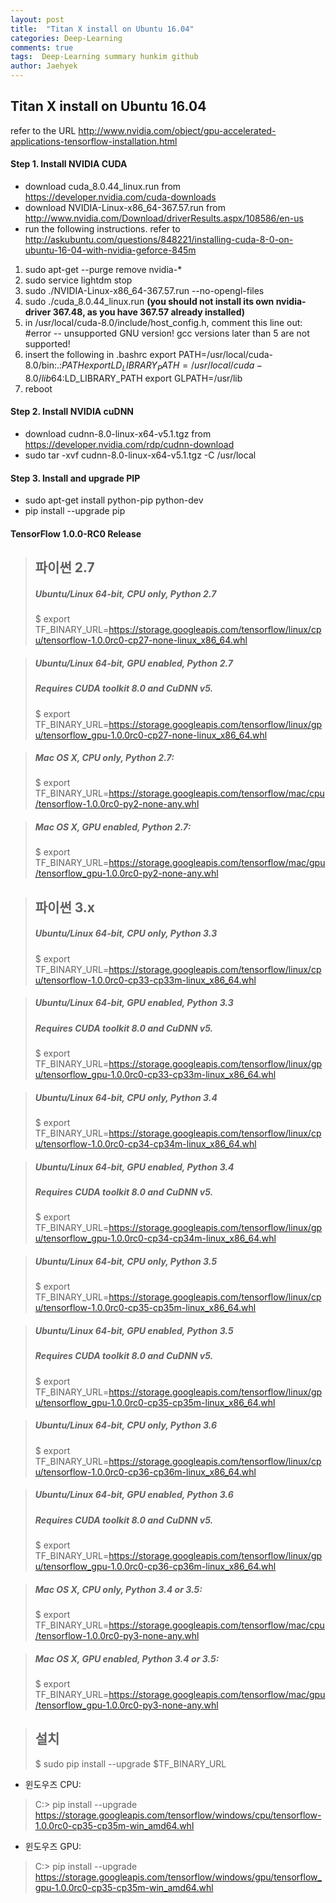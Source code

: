 ```yaml
---
layout: post
title:  "Titan X install on Ubuntu 16.04"
categories: Deep-Learning
comments: true
tags:  Deep-Learning summary hunkim github
author: Jaehyek
---
```


## Titan X install on Ubuntu 16.04
refer to the URL <http://www.nvidia.com/object/gpu-accelerated-applications-tensorflow-installation.html>

#### Step 1. Install NVIDIA CUDA
- download cuda_8.0.44_linux.run from <https://developer.nvidia.com/cuda-downloads>
- download NVIDIA-Linux-x86_64-367.57.run from <http://www.nvidia.com/Download/driverResults.aspx/108586/en-us>
- run the following instructions. refer to <http://askubuntu.com/questions/848221/installing-cuda-8-0-on-ubuntu-16-04-with-nvidia-geforce-845m>

1. sudo apt-get --purge remove nvidia-*
2. sudo service lightdm stop
3. sudo ./NVIDIA-Linux-x86_64-367.57.run --no-opengl-files
4. sudo ./cuda_8.0.44_linux.run **(you should not install its own nvidia-driver 367.48, as you have 367.57 already installed)**
5. in /usr/local/cuda-8.0/include/host_config.h, comment this line out: #error -- unsupported GNU version! gcc versions later than 5 are not supported!
6. insert the following in .bashrc 
export PATH=/usr/local/cuda-8.0/bin:.:$PATH
export LD_LIBRARY_PATH=/usr/local/cuda-8.0/lib64:$LD_LIBRARY_PATH
export GLPATH=/usr/lib   
7. reboot

#### Step 2. Install NVIDIA cuDNN
- download cudnn-8.0-linux-x64-v5.1.tgz from <https://developer.nvidia.com/rdp/cudnn-download>
- sudo tar -xvf cudnn-8.0-linux-x64-v5.1.tgz -C /usr/local
 
#### Step 3. Install and upgrade PIP
- sudo apt-get install python-pip python-dev
- pip install --upgrade pip

#### TensorFlow 1.0.0-RC0 Release

> ## 파이썬 2.7
> ##### Ubuntu/Linux 64-bit, CPU only, Python 2.7 <br/>
> $ export TF_BINARY_URL=https://storage.googleapis.com/tensorflow/linux/cpu/tensorflow-1.0.0rc0-cp27-none-linux_x86_64.whl

> ##### Ubuntu/Linux 64-bit, GPU enabled, Python 2.7 <br/>
> ##### Requires CUDA toolkit 8.0 and CuDNN v5. <br/>
> $ export TF_BINARY_URL=https://storage.googleapis.com/tensorflow/linux/gpu/tensorflow_gpu-1.0.0rc0-cp27-none-linux_x86_64.whl

> ##### Mac OS X, CPU only, Python 2.7: <br/>
> $ export TF_BINARY_URL=https://storage.googleapis.com/tensorflow/mac/cpu/tensorflow-1.0.0rc0-py2-none-any.whl

> ##### Mac OS X, GPU enabled, Python 2.7: <br/>
> $ export TF_BINARY_URL=https://storage.googleapis.com/tensorflow/mac/gpu/tensorflow_gpu-1.0.0rc0-py2-none-any.whl

> ## 파이썬 3.x 
> ##### Ubuntu/Linux 64-bit, CPU only, Python 3.3 <br/>
> $ export TF_BINARY_URL=https://storage.googleapis.com/tensorflow/linux/cpu/tensorflow-1.0.0rc0-cp33-cp33m-linux_x86_64.whl

> ##### Ubuntu/Linux 64-bit, GPU enabled, Python 3.3 <br/>
> ##### Requires CUDA toolkit 8.0 and CuDNN v5. <br/>
> $ export TF_BINARY_URL=https://storage.googleapis.com/tensorflow/linux/gpu/tensorflow_gpu-1.0.0rc0-cp33-cp33m-linux_x86_64.whl

> ##### Ubuntu/Linux 64-bit, CPU only, Python 3.4 <br/>
> $ export TF_BINARY_URL=https://storage.googleapis.com/tensorflow/linux/cpu/tensorflow-1.0.0rc0-cp34-cp34m-linux_x86_64.whl

> ##### Ubuntu/Linux 64-bit, GPU enabled, Python 3.4 <br/>
> ##### Requires CUDA toolkit 8.0 and CuDNN v5. <br/>
> $ export TF_BINARY_URL=https://storage.googleapis.com/tensorflow/linux/gpu/tensorflow_gpu-1.0.0rc0-cp34-cp34m-linux_x86_64.whl

> ##### Ubuntu/Linux 64-bit, CPU only, Python 3.5 <br/>
> $ export TF_BINARY_URL=https://storage.googleapis.com/tensorflow/linux/cpu/tensorflow-1.0.0rc0-cp35-cp35m-linux_x86_64.whl

> ##### Ubuntu/Linux 64-bit, GPU enabled, Python 3.5 <br/>
> ##### Requires CUDA toolkit 8.0 and CuDNN v5. <br/>
> $ export TF_BINARY_URL=https://storage.googleapis.com/tensorflow/linux/gpu/tensorflow_gpu-1.0.0rc0-cp35-cp35m-linux_x86_64.whl

> ##### Ubuntu/Linux 64-bit, CPU only, Python 3.6 <br/>
> $ export TF_BINARY_URL=https://storage.googleapis.com/tensorflow/linux/cpu/tensorflow-1.0.0rc0-cp36-cp36m-linux_x86_64.whl

> ##### Ubuntu/Linux 64-bit, GPU enabled, Python 3.6 <br/>
> ##### Requires CUDA toolkit 8.0 and CuDNN v5. <br/>
> $ export TF_BINARY_URL=https://storage.googleapis.com/tensorflow/linux/gpu/tensorflow_gpu-1.0.0rc0-cp36-cp36m-linux_x86_64.whl

> ##### Mac OS X, CPU only, Python 3.4 or 3.5: <br/>
> $ export TF_BINARY_URL=https://storage.googleapis.com/tensorflow/mac/cpu/tensorflow-1.0.0rc0-py3-none-any.whl

> ##### Mac OS X, GPU enabled, Python 3.4 or 3.5: <br/>
> $ export TF_BINARY_URL=https://storage.googleapis.com/tensorflow/mac/gpu/tensorflow_gpu-1.0.0rc0-py3-none-any.whl

> ## 설치 <br/>
> $ sudo pip install --upgrade $TF_BINARY_URL


- 윈도우즈 CPU:

> C:\> pip install --upgrade https://storage.googleapis.com/tensorflow/windows/cpu/tensorflow-1.0.0rc0-cp35-cp35m-win_amd64.whl


- 윈도우즈 GPU:

> C:\> pip install --upgrade https://storage.googleapis.com/tensorflow/windows/gpu/tensorflow_gpu-1.0.0rc0-cp35-cp35m-win_amd64.whl

